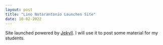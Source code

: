 ```yaml
---
layout: post
title: "Lino Notarantonio Launches Site"
date: 10-02-2022
---
```


Site launched powered by [Jekyll](http://jekyllrb.com). I will use it to post some material for my students. 
